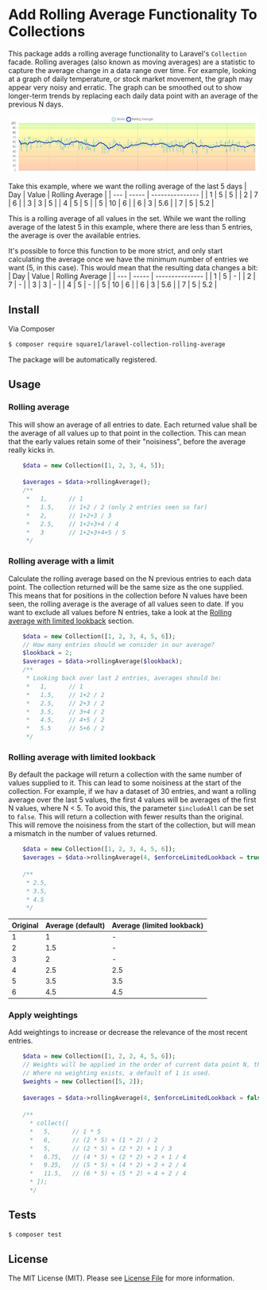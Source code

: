 # Add Rolling Average Functionality To Collections

This package adds a rolling average functionality to Laravel's `Collection` facade. Rolling averages (also known as moving averages) are a statistic to capture the average change in a data range over time. For example, looking at a graph of daily temperature, or stock market movement, the graph may appear very noisy and erratic. The graph can be smoothed out to show longer-term trends by replacing each daily data point with an average of the previous N days.

![Rolling Average graph](https://github.com/square1-io/laravel-collection-rolling-average/blob/main/average-graph.png?raw=true)

Take this example, where we want the rolling average of the last 5 days
| Day | Value | Rolling Average |
| --- | ----- | --------------- |
| 1 | 5 | 5 |
| 2 | 7 | 6 |
| 3 | 3 | 5 |
| 4 | 5 | 5 |
| 5 | 10 | 6 |
| 6 | 3 | 5.6 |
| 7 | 5 | 5.2 |

This is a rolling average of all values in the set. While we want the rolling average of the latest 5 in this example, where there are less than 5 entries, the average is over the available entries.

It's possible to force this function to be more strict, and only start calculating the average once we have the minimum number of entries we want (5, in this case). This would mean that the resulting data changes a bit:
| Day | Value | Rolling Average |
| --- | ----- | --------------- |
| 1 | 5 | - |
| 2 | 7 | - |
| 3 | 3 | - |
| 4 | 5 | - |
| 5 | 10 | 6 |
| 6 | 3 | 5.6 |
| 7 | 5 | 5.2 |



## Install

Via Composer

``` bash
$ composer require square1/laravel-collection-rolling-average
```

The package will be automatically registered.


## Usage

### Rolling average
This will show an average of all entries to date. Each returned value shall be the average of all values up to that point in the collection. This can mean that the early values retain some of their "noisiness", before the average really kicks in.

```php
    $data = new Collection([1, 2, 3, 4, 5]);

    $averages = $data->rollingAverage();
    /**
     *   1,      // 1
     *   1.5,    // 1+2 / 2 (only 2 entries seen so far)
     *   2,      // 1+2+3 / 3
     *   2.5,    // 1+2+3+4 / 4
     *   3       // 1+2+3+4+5 / 5
     */
```


### Rolling average with a limit
Calculate the rolling average based on the N previous entries to each data point.
The collection returned will be the same size as the one supplied. This means that for positions in the collection before N values have been seen, the rolling average is the average of all values seen to date. If you want to exclude all values before N entries, take a look at the [Rolling average with limited lookback](#rolling-average-with-limited-lookback) section.

```php
    $data = new Collection([1, 2, 3, 4, 5, 6]);
    // How many entries should we consider in our average?
    $lookback = 2;
    $averages = $data->rollingAverage($lookback);
    /**
     * Looking back over last 2 entries, averages should be:
     *   1,      // 1
     *   1.5,    // 1+2 / 2
     *   2.5,    // 2+3 / 2
     *   3.5,    // 3+4 / 2
     *   4.5,    // 4+5 / 2
     *   5.5     // 5+6 / 2
     */
```

### Rolling average with limited lookback
By default the package will return a collection with the same number of values supplied to it. This can lead to some noisiness at the start of the collection. For example, if we hav a dataset of 30 entries, and want a rolling average over the last 5 values, the first 4 values will be averages of the first N values, where N < 5. To avoid this, the parameter `$includeAll` can be set to `false`. This will return a collection with fewer results than the original. This will remove the noisiness from the start of the collection, but will mean a mismatch in the number of values returned.

``` php
    $data = new Collection([1, 2, 3, 4, 5, 6]);
    $averages = $data->rollingAverage(4, $enforceLimitedLookback = true);

    /**
     * 2.5,
     * 3.5,
     * 4.5
     */
```

| Original | Average (default) | Average (limited lookback) |
| -------- | ------------------ | ------------------------- |
| 1 | 1 | - |
| 2 | 1.5 | - |
| 3 | 2 | - |
| 4 | 2.5 | 2.5 |
| 5 | 3.5 | 3.5 |
| 6 | 4.5 | 4.5 |



### Apply weightings
Add weightings to increase or decrease the relevance of the most recent entries.

``` php
    $data = new Collection([1, 2, 2, 4, 5, 6]);
    // Weights will be applied in the order of current data point N, then N-1, and so on.
    // Where no weighting exists, a default of 1 is used.
    $weights = new Collection([5, 2]);

    $averages = $data->rollingAverage(4, $enforceLimitedLookback = false, $weights);

    /**
      * collect([
      *   5,      // 1 * 5
      *   6,      // (2 * 5) + (1 * 2) / 2
      *   5,      // (2 * 5) + (2 * 2) + 1 / 3
      *   6.75,   // (4 * 5) + (2 * 2) + 2 + 1 / 4
      *   9.25,   // (5 * 5) + (4 * 2) + 2 + 2 / 4
      *   11.5,   // (6 * 5) + (5 * 2) + 4 + 2 / 4
      * ]);
      */
```

## Tests
```bash
$ composer test
```

## License

The MIT License (MIT). Please see [License File](License.md) for more information.
